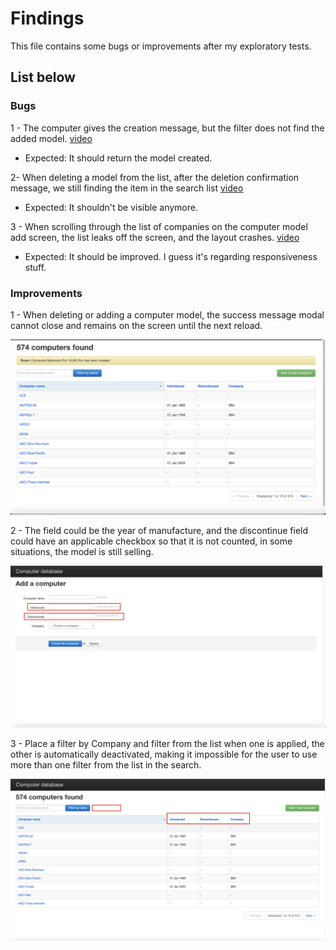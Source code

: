 
# Findings
This file contains some bugs or improvements after my exploratory tests.

## List below


### Bugs

1 - The computer gives the creation message, but the filter does not find the added model.
[video](<filter doesnt find computer .mov>)
- Expected: It should return the model created.

2- When deleting a model from the list, after the deletion confirmation message, we still finding the item in the search list
[video](<delete but we can find the computer.mov>)
- Expected: It shouldn't be visible anymore.

3 - When scrolling through the list of companies on the computer model add screen, the list leaks off the screen, and the layout crashes.
[video](<list overlap.mov>)
- Expected: It should be improved. I guess it's regarding responsiveness stuff.

### Improvements

1 - When deleting or adding a computer model, the success message modal cannot close and remains on the screen until the next reload.

![Alt text](image.png)

2 - The field could be the year of manufacture, and the discontinue field could have an applicable checkbox so that it is not counted, in some situations, the model is still selling.

![Alt text](image-1.png)

3 - Place a filter by Company and filter from the list when one is applied, the other is automatically deactivated, making it impossible for the user to use more than one filter from the list in the search.

![Alt text](image-2.png)
